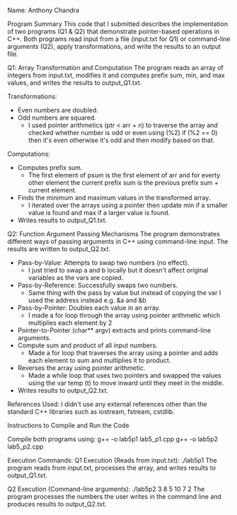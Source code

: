 Name: Anthony Chandra


Program Summary
This code that I submitted describes the implementation of two programs (Q1 & Q2) that demonstrate pointer-based operations in C++. Both programs read input from a file (input.txt for Q1) or command-line arguments (Q2), apply transformations, and write the results to an output file.

Q1: Array Transformation and Computation
The program reads an array of integers from input.txt, modifies it and computes prefix sum, min, and max values, and writes the results to output_Q1.txt.

Transformations:
- Even numbers are doubled.
- Odd numbers are squared.
    + I used pointer arithmetics (ptr < arr + n) to traverse the array and checked whether number is odd or even using (%2) if (%2 == 0) then it's even otherwise it's odd and then modify based on that.

Computations:
- Computes prefix sum.
    + The first element of psum is the first element of arr and for everty other element the current prefix sum is the previous prefix sum + current element.
- Finds the minimum and maximum values in the transformed array.
    + I iterated over the arrays using a pointer then update min if a smaller value is found and max if a larger value is found.
- Writes results to output_Q1.txt.

Q2: Function Argument Passing Mechanisms
The program demonstrates different ways of passing arguments in C++ using command-line input. The results are written to output_Q2.txt.

- Pass-by-Value: Attempts to swap two numbers (no effect).
    + I just tried to swap a and b locally but it doesn't affect original variables as the vars are copied.
- Pass-by-Reference: Successfully swaps two numbers.
    + Same thing with the pass by value but instead of copying the var I used the address instead e.g. &a and &b
- Pass-by-Pointer: Doubles each value in an array.
    + I made a for loop through the array using pointer arithmetic which multiplies each element by 2
- Pointer-to-Pointer (char** argv) extracts and prints command-line arguments.
- Compute sum and product of all input numbers.
    + Made a for loop that traverses the array using a pointer and adds each element to sum and multiplies it to product.
- Reverses the array using pointer arithmetic.
    + Made a while loop that uses two pointers and swapped the values using the var temp (t) to move inward until they meet in the middle.
- Writes results to output_Q2.txt.

References Used:
I didn't use any external references other than the standard C++ libraries such as iostream, fstream, cstdlib.

Instructions to Compile and Run the Code

Compile both programs using:
g++ -o lab5p1 lab5_p1.cpp
g++ -o lab5p2 lab5_p2.cpp

Execution Commands:
Q1 Execution (Reads from input.txt):
./lab5p1
The program reads from input.txt, processes the array, and writes results to output_Q1.txt.

Q2 Execution (Command-line arguments):
./lab5p2 3 8 5 10 7 2
The program processes the numbers the user writes in the command line and produces results to output_Q2.txt.
